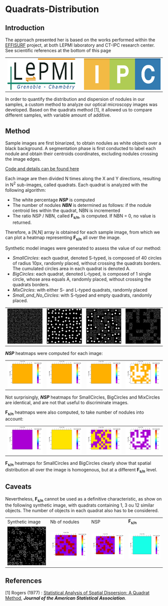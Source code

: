 # Quadrats-Distribution

## Introduction

The approach presented her is based on the works performed within the [EFFISURF](https://www.univ-smb.fr/2021/03/02/effisurf-un-projet-destine-a-apporter-de-nouvelles-fonctionnalites-aux-materiaux-plastiques) project, at both LEPMI laboratory and CT-IPC research center.
See scientific references at the bottom of this page

<table>
    <tr>
        <td> <a href="http://www.lepmi-guide.univ-smb.fr"> <img src="images/Logo_LEPMI_h100.png" alt="LEPMI" height=100></a> </td>
        <td> </td>
        <td> <a href="https://ct-ipc.com/"><img src="images/Logo_CT-IPC.png" alt="CT-IPC" height=100> </td>
    </tr>
</table>


In order to quantify the distribution and dispersion of nodules in our samples, a custom method to analyze our optical microscopy images was developed. Based on the quadrats method [1], it allowed us to compare different samples, with variable amount of additive.

## Method
Sample images are first binarized, to obtain nodules as white objects over a black background. A segmentation phase is first conducted to label each nodule and obtain their centroids coordinates, excluding nodules crossing the image edges.

[Code and details can be found here](https://github.com/ncharvin/Quadrats-Distribution/tree/main/notebook)

Each image are then divided N times along the X and Y directions, resulting in N<sup>2</sup> sub-images, called quadrats.  Each quadrat is analyzed with the following algorithm:

-	The white percentage ___NSP___ is computed
-	The number of nodules ___NBN___ is determined as follows: if the nodule centroid lies within the quadrat,  NBN is incremented
-	The ratio NSP / NBN, called __F<sub>s/n</sub>__, is computed. If NBN = 0, no value is returned.

Therefore, a [N,N] array is obtained for each sample image, from which we can plot a heatmap representing __F<sub>s/n</sub>__ all over the image.



Synthetic model images were generated to assess the value of our method:
-	_SmallCircles_: each quadrat, denoted S-typed, is composed of 40 circles of radius 10px, randomly placed, without crossing the quadrats borders. The cumulated circles area in each quadrat is denoted A.
-	_BigCircles_: each quadrat, denoted L-typed, is composed of 1 single circle, whose area equals A, randomly placed, without crossing the quadrats borders.
-	_MixCircles_: with either S- and L-typed quadrats, randomly placed
-	_Small_and_No_Circles_: with S-typed and empty quadrats, randomly placed.

<table>
    <tr>
        <td> <img src="images/SmallCircles.png" alt="Small Circles" width=200> </td>
        <td> <img src="images/BigCircles.png" alt="Big Circles" width=200> </td>
        <td> <img src="images/MixCircles.png" alt="Mix Circles" width=200> </td>
        <td> <img src="images/Small_and_No_Circles.png" alt="Small and No Circles" width=200> </td>
    </tr>
</table>

___NSP___ heatmaps were computed for each image:

<table>
    <tr>
        <td> <img src="images/G1-SmallCircles_ratio.png" alt="Small Circles" width=200> </td>
        <td> <img src="images/G2-BigCircles_ratio.png" alt="Big Circles" width=200> </td>
        <td> <img src="images/G3-MixCircles_ratio.png" alt="Mix Circles" width=200> </td>
        <td> <img src="images/G4-Small_and_NoCircles_ratio.png" alt="Small and No Circles" width=200> </td>
    </tr>
</table>

Not surprisingly, ___NSP___ heatmaps for SmallCircles, BigCircles and MixCircles are identical, and are not that useful to discriminate images. 

__F<sub>s/n</sub>__ heatmaps were also computed, to take number of nodules into account:

<table>
    <tr>
        <td> <img src="images/G1-SmallCircles_ratio_over_nodulesNumber.png" alt="Small Circles" width=200> </td>
        <td> <img src="images/G2-BigCircles_ratio_over_nodulesNumber.png" alt="Big Circles" width=200> </td>
        <td> <img src="images/G3-MixCircles_ratio_over_nodulesNumber.png" alt="Mix Circles" width=200> </td>
        <td> <img src="images/G4-Small_and_NoCircles_ratio_over_nodulesNumber.png" alt="Small and No Circles" width=200> </td>
    </tr>
</table>

__F<sub>s/n</sub>__ heatmaps for SmallCircles and BigCircles clearly show that spatial distribution all over the image is homogenous, but at a different __F<sub>s/n</sub>__ level.

## Caveats

Nevertheless, __F<sub>s/n</sub>__ cannot be used as a definitive characteristic, as show on the following synthetic image, with quadrats containing 1, 3 ou 12 similar objects. The number of objects in each quadrat also has to be considered.
<table>
    <tr>
        <td> Synthetic image </td>
        <td> Nb of nodules  </td>
        <td> NSP </td>
        <td>  <b>F<sub>s/n</sub></b> </td>
    </tr>
    <tr>
        <td> <img src="images/SameFsn.png" alt="Same __F<sub>s/n</sub>__" width=200> </td>
        <td> <img src="images/GSameFsn_nbNodules_heatmap.png" alt="Same __F<sub>s/n</sub>__   Nb Nodules" width=200> </td>
        <td> <img src="images/GSameFsn_ratio_heatmap.png" alt="Same __F<sub>s/n</sub>__   NSP" width=200> </td>
        <td> <img src="images/GSameFsn_Fsn_heatmap.png" alt="Same __F<sub>s/n</sub>__" width=200> </td>
    </tr>
</table>

## References

[1] Rogers (1977) : [Statistical Analysis of Spatial Dispersion: A Quadrat Method](https://www.jstor.org/stable/2286951), ___Journal of the American Statistical Association___.

